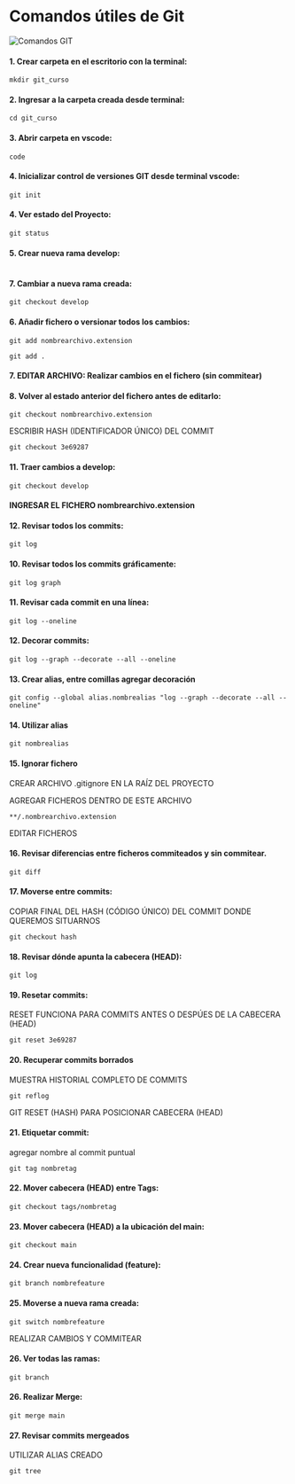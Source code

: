 # Comandos útiles de Git

![Comandos GIT](https://th.bing.com/th/id/R.135f0e7cad3b6837f092205712792738?rik=mw7r1CD1r3LivQ&pid=ImgRaw&r=0)

#### 1. Crear carpeta en el escritorio con la terminal:

```
mkdir git_curso
```
#### 2. Ingresar a la carpeta creada desde terminal:

```
cd git_curso
```
#### 3. Abrir carpeta en vscode:

```
code
```

#### 4. Inicializar control de versiones GIT desde terminal vscode:

```
git init
```

#### 4. Ver estado del Proyecto:

```
git status
```

#### 5. Crear nueva rama develop:

```git branch develop
```

#### 7. Cambiar a nueva rama creada:

```
git checkout develop
```


#### 6. Añadir fichero o versionar todos los cambios:
    
```
git add nombrearchivo.extension
```

```
git add .
```

#### 7. EDITAR ARCHIVO: Realizar cambios en el fichero (sin commitear)

#### 8. Volver al estado anterior del fichero antes de editarlo:

```
git checkout nombrearchivo.extension
```

ESCRIBIR HASH (IDENTIFICADOR ÚNICO) DEL COMMIT
```
git checkout 3e69287
```


#### 11. Traer cambios a develop:

```
git checkout develop
```

#### INGRESAR EL FICHERO nombrearchivo.extension

#### 12. Revisar todos los commits:

```
git log
```

#### 10. Revisar todos los commits gráficamente:

```
git log graph
```
#### 11. Revisar cada commit en una línea:

```
git log --oneline
```

#### 12. Decorar commits:

```
git log --graph --decorate --all --oneline
```

#### 13. Crear alias, entre comillas agregar decoración

```
git config --global alias.nombrealias "log --graph --decorate --all --oneline"
```

#### 14. Utilizar alias

```
git nombrealias
```

#### 15. Ignorar fichero

CREAR ARCHIVO .gitignore EN LA RAÍZ DEL PROYECTO

AGREGAR FICHEROS DENTRO DE ESTE ARCHIVO

```
**/.nombrearchivo.extension
```

EDITAR FICHEROS

#### 16. Revisar diferencias entre ficheros commiteados y sin commitear.

```
git diff
```
#### 17. Moverse entre commits:

COPIAR FINAL DEL HASH (CÓDIGO ÚNICO) DEL COMMIT DONDE QUEREMOS SITUARNOS

```
git checkout hash
```

#### 18. Revisar dónde apunta la cabecera (HEAD):

```
git log
```

#### 19. Resetar commits:

RESET FUNCIONA PARA COMMITS ANTES O DESPÚES DE LA CABECERA (HEAD)
```
git reset 3e69287
```

#### 20. Recuperar commits borrados

MUESTRA HISTORIAL COMPLETO DE COMMITS

```
git reflog
```

GIT RESET (HASH) PARA POSICIONAR CABECERA (HEAD)

#### 21. Etiquetar commit:

agregar nombre al commit puntual

```
git tag nombretag
```

#### 22. Mover cabecera (HEAD) entre Tags:

```
git checkout tags/nombretag
```

#### 23. Mover cabecera (HEAD) a la ubicación del main:

```
git checkout main
```

#### 24. Crear nueva funcionalidad (feature):

```
git branch nombrefeature
```

#### 25. Moverse a nueva rama creada:

```
git switch nombrefeature
```
REALIZAR CAMBIOS Y COMMITEAR

#### 26. Ver todas las ramas:
```
git branch
```

#### 26. Realizar Merge:

```
git merge main
```

#### 27. Revisar commits mergeados

UTILIZAR ALIAS CREADO

```
git tree
```


















